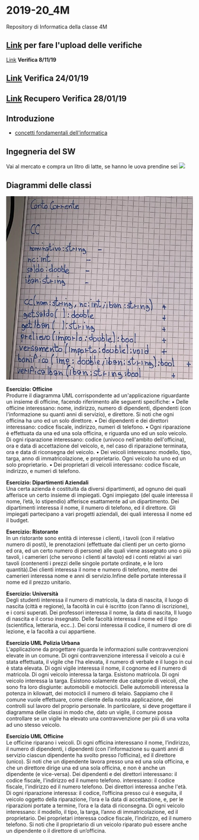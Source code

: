 # 2019-20_4M
Repository di Informatica della classe 4M


## [Link](https://script.google.com/macros/s/AKfycbx3Mn36N3G4CfGV-ju_NDdMtc9tr9-tkwm4Md-Xrei6GoYffiAs/exec) **per fare l'upload delle verifiche**

[Link](https://docs.google.com/document/d/1kOz3-40qowkA11BvfyNgN8kR9aijXcTVZm4Y3wl0xD4/edit?usp=sharing) **Verifica 8/11/19**

## [Link](https://docs.google.com/document/d/1xgcI_vC2KKHlk8-1fHTsrljq0jJsOBPXKFEcXeMKWXs/edit?usp=sharing) **Verifica 24/01/19**

## [Link](https://docs.google.com/document/d/1qGkCy6RHydsXZS8TcWLtMGOdlpoIxiKRC1E6MP8Pxeg/edit?usp=sharing) **Recupero Verifica 28/01/19**



## Introduzione
- [concetti fondamentali dell'informatica](http://aptiva.v2.cs.unibo.it/wiki/index.php/Concetti_fondamentali_dell%27Informatica)

## Ingegneria del SW
Vai al mercato e compra un litro di latte, se hanno le uova prendine sei
![](https://swaltersky.files.wordpress.com/2012/02/tire-swing-cartoon.jpg)

## Diagrammi delle classi
![](diagramma%20della%20classe%20ContoCorrente.jpg)

**Esercizio: Officine** <br>
Produrre il diagramma UML corrispondente ad un'applicazione riguardante un insieme di officine,
facendo riferimento alle seguenti specifiche:
• Delle officine interessano: nome, indirizzo, numero di dipendenti, dipendenti (con l'informazione
su quanti anni di servizio), e direttore. Si noti che ogni officina ha uno ed un solo direttore.
• Dei dipendenti e dei direttori interessano: codice fiscale, indirizzo, numeri di telefono.
• Ogni riparazione è effettuata da una ed una sola officina, e riguarda uno ed un solo veicolo. Di ogni riparazione interessano: codice (univoco nell'ambito dell'officina), ora e data di accettazione del veicolo, e, nel caso di riparazione terminata, ora e data di riconsegna del veicolo.
• Dei veicoli interessano: modello, tipo, targa, anno di immatricolazione, e proprietario. Ogni veicolo ha uno ed un solo proprietario.
• Dei proprietari di veicoli interessano: codice fiscale, indirizzo, e numeri di telefono.


**Esercizio: Dipartimenti Aziendali** <br>
Una certa azienda è costituita da diversi dipartimenti, ad ognuno dei quali afferisce un certo insieme di impiegati. Ogni impiegato (del quale interessa il nome, l’età, lo stipendio) afferisce esattamente ad un dipartimento. Dei dipartimenti interessa il nome, il numero di telefono, ed il direttore. Gli impiegati partecipano a vari progetti aziendali, dei quali interessa il nome ed il budget. 

**Esercizio: Ristorante** <br>
In un ristorante sono entità di interesse i clienti, i tavoli (con il relativo numero di posti), le prenotazioni (effettuate dai clienti per un certo giorno ed ora, ed un certo numero di persone) alle quali viene assegnato uno o più tavoli, i camerieri (che servono i clienti al tavolo) ed i conti relativi ai vari tavoli (contenenti i prezzi delle singole portate ordinate, e le loro quantità).Dei clienti interessa il nome e numero di telefono, mentre dei camerieri interessa nome e anni di servizio.Infine delle portate interessa il nome ed il prezzo unitario.

**Esercizio: Università** <br>
Degli studenti interessa il numero di matricola, la data di nascita, il luogo di nascita (città e regione), la facoltà in cui è iscritto (con l’anno di iscrizione), e i corsi superati.
Dei professori interessa il nome, la data di nascita, Il luogo di nascita e il corso insegnato.
Delle facoltà interessa il nome ed il tipo (scientifica, letteraria, ecc..).
Dei corsi interessa il codice, il numero di ore di lezione, e la facoltà a cui appartiene.

**Esercizio UML Polizia Urbana** <br>
L'applicazione da progettare riguarda le informazioni sulle contravvenzioni elevate in un comune. Di ogni contravvenzione interessa il veicolo a cui è stata effettuata, il vigile che l'ha elevata, il numero di verbale e il luogo in cui è stata elevata. Di ogni vigile interessa il nome, il cognome ed il numero di matricola. Di ogni veicolo interessa la targa. Esistono matricola. Di ogni veicolo interessa la targa. Esistono solamente due categorie di veicoli, che sono fra loro disgiunte: automobili e motocicli. Delle automobili interessa la potenza in kilowatt, dei motocicli il numero di telaio. Sappiamo che il comune vuole effettuare, come cliente della nostra applicazione, dei controlli sul lavoro del proprio personale. In particolare, si deve progettare il diagramma delle classi in modo che, dato un vigile, il comune possa controllare se un vigile ha elevato una contravvenzione per più di una volta ad uno stesso veicolo. 

**Esercizio UML Officine** <br>
Le officine riparano i veicoli. Di ogni officina interessano il nome, l’indirizzo, il numero di dipendenti, i dipendenti (con l'informazione su quanti anni di servizio ciascun dipendente ha svolto presso l’officina), ed il direttore (unico). Si noti che un dipendente lavora presso una ed una sola officina, e che un direttore dirige una ed una sola officina, e non è anche un dipendente (e vice-versa). Dei dipendenti e dei direttori interessano: il codice fiscale, l'indirizzo ed il numero telefono. interessano: il codice fiscale, l'indirizzo ed il numero telefono. Dei direttori interessa anche l'età. Di ogni riparazione interessa: il codice, l’officina presso cui è eseguita, il veicolo oggetto della riparazione, l’ora e la data di accettazione, e, per le riparazioni portate a termine, l’ora e la data di riconsegna. Di ogni veicolo interessano: il modello, il tipo, la targa, l’anno di immatricolazione, ed il proprietario. Dei proprietari interessa codice fiscale, l’indirizzo, ed il numero telefono. Si noti che il proprietario di un veicolo riparato può essere anche un dipendente o il direttore di un’officina. 